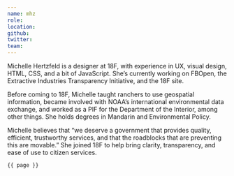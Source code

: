 ```yaml
---
name: mhz
role: 
location: 
github:
twitter:
team:
---
```

Michelle Hertzfeld is a designer at 18F, with experience in UX, visual design, HTML, CSS, and a bit of JavaScript. She’s currently working on FBOpen, the Extractive Industries Transparency Initiative, and the 18F site.

Before coming to 18F, Michelle taught ranchers to use geospatial information, became involved with NOAA’s international environmental data exchange, and worked as a PIF for the Department of the Interior, among other things. She holds degrees in Mandarin and Environmental Policy.

Michelle believes that “we deserve a government that provides quality, efficient, trustworthy services, and that the roadblocks that are preventing this are movable.” She joined 18F to help bring clarity, transparency, and ease of use to citizen services.

<code>{{ page }}</code>